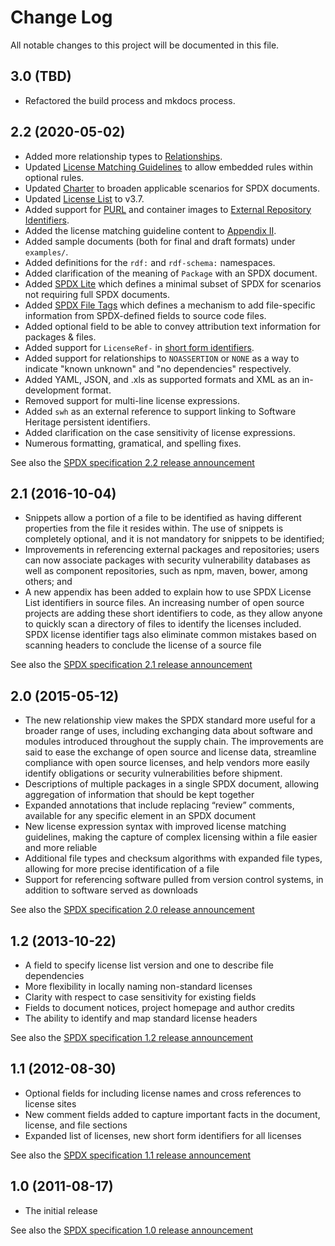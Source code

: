 # Change Log
All notable changes to this project will be documented in this file.

## 3.0 (TBD)

* Refactored the build process and mkdocs process.

## 2.2 (2020-05-02)

* Added more relationship types to [Relationships](https://github.com/spdx/spdx-spec/blob/development/v2.2/chapters/7-relationships-between-SPDX-elements.md).
* Updated [License Matching Guidelines](https://github.com/spdx/spdx-spec/blob/development/v2.2/chapters/appendix-II-license-matching-guidelines-and-templates.md) to allow embedded rules within optional rules.
* Updated [Charter](https://github.com/spdx/spdx-spec/blob/development/v2.2/chapters/1-rationale.md) to broaden applicable scenarios for SPDX documents.
* Updated [License List](https://github.com/spdx/spdx-spec/blob/development/v2.2/chapters/appendix-I-SPDX-license-list.md) to v3.7.
* Added support for [PURL](https://github.com/package-url/purl-spec) and container images to [External Repository Identifiers](https://github.com/spdx/spdx-spec/blob/development/v2.2/chapters/appendix-VI-external-repository-identifiers.md).
* Added the license matching guideline content to [Appendix II](https://github.com/spdx/spdx-spec/blob/development/v2.2/chapters/appendix-II-license-matching-guidelines-and-templates.md).
* Added sample documents (both for final and draft formats) under `examples/`.
* Added definitions for the `rdf:` and `rdf-schema:` namespaces.
* Added clarification of the meaning of `Package` with an SPDX document.
* Added [SPDX Lite](https://github.com/spdx/spdx-spec/blob/development/v2.2/chapters/appendix-VIII-SPDX-Lite.md) which defines a minimal subset of SPDX for scenarios not requiring full SPDX documents.
* Added [SPDX File Tags](https://github.com/spdx/spdx-spec/blob/development/v2.2/chapters/appendix-IX-file-tags.md) which defines a mechanism to add file-specific information from SPDX-defined fields to source code files.
* Added optional field to be able to convey attribution text information for packages & files.
* Added support for `LicenseRef-` in [short form identifiers](https://github.com/spdx/spdx-spec/blob/development/v2.2/chapters/appendix-V-using-SPDX-short-identifiers-in-source-files.md).
* Added support for relationships to `NOASSERTION` or `NONE` as a way to indicate "known unknown" and "no dependencies" respectively.
* Added YAML, JSON, and .xls as supported formats and XML as an in-development format.
* Removed support for multi-line license expressions.
* Added `swh` as an external reference to support linking to Software Heritage persistent identifiers.
* Added clarification on the case sensitivity of license expressions.
* Numerous formatting, gramatical, and spelling fixes.

See also the [SPDX specification 2.2 release announcement](https://www.linuxfoundation.org/blog/2020/05/spdx-2-2-specification-released/)

## 2.1 (2016-10-04)

* Snippets allow a portion of a file to be identified as having different properties from the file it resides within. The use of snippets is completely optional, and it is not mandatory for snippets to be identified;
* Improvements in referencing external packages and repositories; users can now associate packages with security vulnerability databases as well as component repositories, such as npm, maven, bower, among others; and
* A new appendix has been added to explain how to use SPDX License List identifiers in source files. An increasing number of open source projects are adding these short identifiers to code, as they allow anyone to quickly scan a directory of files to identify the licenses included. SPDX license identifier tags also eliminate common mistakes based on scanning headers to conclude the license of a source file

See also the [SPDX specification 2.1 release announcement](https://www.linuxfoundation.org/press-release/2016/10/the-linux-foundations-open-compliance-initiative-releases-new-spdx-specification)

## 2.0 (2015-05-12)

* The new relationship view makes the SPDX standard more useful for a broader range of uses, including exchanging data about software and modules introduced throughout the supply chain. The improvements are said to ease the exchange of open source and license data, streamline compliance with open source licenses, and help vendors more easily identify obligations or security vulnerabilities before shipment.
* Descriptions of multiple packages in a single SPDX document, allowing aggregation of information that should be kept together
* Expanded annotations that include replacing “review” comments, available for any specific element in an SPDX document
* New license expression syntax with improved license matching guidelines, making the capture of complex licensing within a file easier and more reliable
* Additional file types and checksum algorithms with expanded file types, allowing for more precise identification of a file
* Support for referencing software pulled from version control systems, in addition to software served as downloads

See also the [SPDX specification 2.0 release announcement](https://spdx.dev/milestone-day-spdx-release-version-2-0-release-great-step-forward-greatly-expands-utility-applicability-spec)

## 1.2 (2013-10-22)

* A field to specify license list version and one to describe file dependencies
* More flexibility in locally naming non-standard licenses
* Clarity with respect to case sensitivity for existing fields
* Fields to document notices, project homepage and author credits
* The ability to identify and map standard license headers

See also the [SPDX specification 1.2 release announcement](https://spdx.dev/spdx-releases-version-1-2-specification)

## 1.1 (2012-08-30)

* Optional fields for including license names and cross references to license sites
* New comment fields added to capture important facts in the document, license, and file sections
* Expanded list of licenses, new short form identifiers for all licenses

See also the [SPDX specification 1.1 release announcement](https://www.linuxfoundation.org/press-release/2012/08/the-linux-foundations-spdx-workgroup-releases-new-version-of-software-package-data-exchange-standard-2/)

## 1.0 (2011-08-17)

* The initial release

See also the [SPDX specification 1.0 release announcement](https://www.linuxfoundation.org/press-release/2011/08/spdx-workgroup-releases-software-package-data-exchange-standard-to-widespread-industry-support/)
